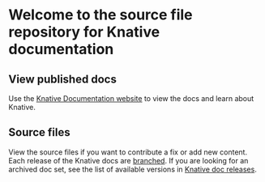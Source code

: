 # Welcome to the source file repository for Knative documentation

## View published docs

Use the [Knative Documentation website](http://www.knative.dev/docs) to view the
docs and learn about Knative.

## Source files

View the source files if you want to contribute a fix or add new content. Each
release of the Knative docs are
[branched](https://github.com/knative/docs/branches). If you are looking for an
archived doc set, see the list of available versions in
[Knative doc releases](./doc-releases.md).
